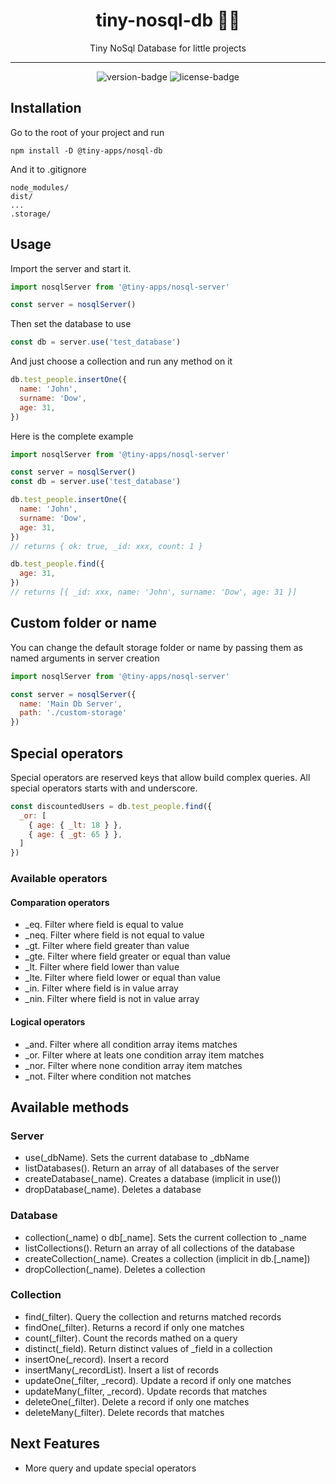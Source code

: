 <div align="center">
  <h1>tiny-nosql-db 🤏💾</h1>
  <p>Tiny NoSql Database for little projects</p>
  <hr />
  <p>
    <img src='https://img.shields.io/npm/v/@tiny-apps/nosql-db.svg?style=flat-square' alt='version-badge'>
    <img src='https://img.shields.io/npm/l/@tiny-apps/nosql-db.svg?style=flat-square' alt='license-badge'>
  </p>
</div>

## Installation

Go to the root of your project and run
```
npm install -D @tiny-apps/nosql-db
```

And it to .gitignore
```
node_modules/
dist/
...
.storage/
```

## Usage

Import the server and start it.
```js
import nosqlServer from '@tiny-apps/nosql-server'

const server = nosqlServer()
```

Then set the database to use
```js
const db = server.use('test_database')
```

And just choose a collection and run any method on it
```js
db.test_people.insertOne({
  name: 'John',
  surname: 'Dow',
  age: 31,
})
```
Here is the complete example

```js
import nosqlServer from '@tiny-apps/nosql-server'

const server = nosqlServer()
const db = server.use('test_database')

db.test_people.insertOne({
  name: 'John',
  surname: 'Dow',
  age: 31,
})
// returns { ok: true, _id: xxx, count: 1 }

db.test_people.find({
  age: 31,
})
// returns [{ _id: xxx, name: 'John', surname: 'Dow', age: 31 }]
```

## Custom folder or name

You can change the default storage folder or name by passing them as named arguments in server creation

```js
import nosqlServer from '@tiny-apps/nosql-server'

const server = nosqlServer({
  name: 'Main Db Server',
  path: './custom-storage'
})
```

## Special operators

Special operators are reserved keys that allow build complex queries. All special operators starts with and underscore.

```js
const discountedUsers = db.test_people.find({
  _or: [
    { age: { _lt: 18 } },
    { age: { _gt: 65 } },
  ]
})
```

### Available operators

#### Comparation operators
- _eq. Filter where field is equal to value
- _neq. Filter where field is not equal to value
- _gt. Filter where field greater than value
- _gte. Filter where field greater or equal than value
- _lt. Filter where field lower than value
- _lte. Filter where field lower or equal than value
- _in. Filter where field is in value array
- _nin. Filter where field is not in value array

#### Logical operators
- _and. Filter where all condition array items matches
- _or. Filter where at leats one condition array item matches
- _nor. Filter where none condition array item matches
- _not. Filter where condition not matches

## Available methods

### Server
- use(_dbName). Sets the current database to _dbName
- listDatabases(). Return an array of all databases of the server
- createDatabase(_name). Creates a database (implicit in use())
- dropDatabase(_name). Deletes a database

### Database
- collection(_name) o db[_name]. Sets the current collection to _name
- listCollections(). Return an array of all collections of the database
- createCollection(_name). Creates a collection (implicit in db.[_name])
- dropCollection(_name). Deletes a collection

### Collection
- find(_filter). Query the collection and returns matched records
- findOne(_filter). Returns a record if only one matches
- count(_filter). Count the records mathed on a query
- distinct(_field). Return distinct values of _field in a collection
- insertOne(_record). Insert a record
- insertMany(_recordList). Insert a list of records
- updateOne(_filter, _record). Update a record if only one matches
- updateMany(_filter, _record). Update records that matches
- deleteOne(_filter). Delete a record if only one matches
- deleteMany(_filter). Delete records that matches

## Next Features

- More query and update special operators

